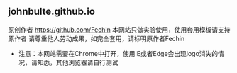## johnbulte.github.io
原创作者 https://github.com/Fechin
本网站只做实验使用，使用套用模板请支持原作者
请尊重他人劳动成果，如完全套用，请标明原作者Fechin
* 注意：本网站需要在Chrome中打开，使用IE或者Edge会出现logo消失的情况，请知悉，其他浏览器请自行测试
